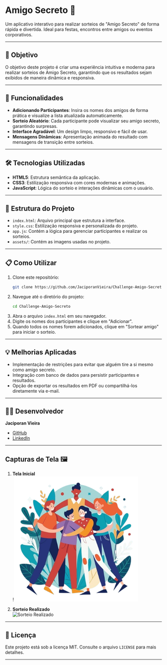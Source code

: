 # Amigo Secreto 🎉

Um aplicativo interativo para realizar sorteios de "Amigo Secreto" de forma rápida e divertida. Ideal para festas, encontros entre amigos ou eventos corporativos.

---

## 🎯 Objetivo

O objetivo deste projeto é criar uma experiência intuitiva e moderna para realizar sorteios de Amigo Secreto, garantindo que os resultados sejam exibidos de maneira dinâmica e responsiva.

---

## 🚀 Funcionalidades

- **Adicionando Participantes**: Insira os nomes dos amigos de forma prática e visualize a lista atualizada automaticamente.
- **Sorteio Aleatório**: Cada participante pode visualizar seu amigo secreto, garantindo surpresas.
- **Interface Agradável**: Um design limpo, responsivo e fácil de usar.
- **Mensagens Dinâmicas**: Apresentação animada do resultado com mensagens de transição entre sorteios.

---

## 🛠️ Tecnologias Utilizadas

- **HTML5**: Estrutura semântica da aplicação.
- **CSS3**: Estilização responsiva com cores modernas e animações.
- **JavaScript**: Lógica do sorteio e interações dinâmicas com o usuário.

---

## 📂 Estrutura do Projeto

- `index.html`: Arquivo principal que estrutura a interface.
- `style.css`: Estilização responsiva e personalizada do projeto.
- `app.js`: Contém a lógica para gerenciar participantes e realizar os sorteios.
- `assets/`: Contém as imagens usadas no projeto.

---

## 📋 Como Utilizar

1. Clone este repositório:
   ```bash
   git clone https://github.com/JaciporanVieira/Challenge-Amigo-Secreto
   ```
2. Navegue até o diretório do projeto:
   ```bash
   cd Challenge-Amigo-Secreto
   ```
3. Abra o arquivo `index.html` em seu navegador.
4. Digite os nomes dos participantes e clique em "Adicionar".
5. Quando todos os nomes forem adicionados, clique em "Sortear amigo" para iniciar o sorteio.

---

## 💡 Melhorias Aplicadas

- Implementação de restrições para evitar que alguém tire a si mesmo como amigo secreto.
- Integração com banco de dados para persistir participantes e resultados.
- Opção de exportar os resultados em PDF ou compartilhá-los diretamente via e-mail.

---

## 👨‍💻 Desenvolvedor

**Jaciporan Vieira**

- [GitHub](https://github.com/JaciporanVieira)
- [LinkedIn](https://www.linkedin.com/in/jaciporan-vieira)

---

## Capturas de Tela 🖼️

1. **Tela Inicial**  
   !![Tela Inicial](./assets/amigo-secreto.png)

2. **Sorteio Realizado**  
   ![Sorteio Realizado](./assets/sorteio-realizado.png)

---

## 📄 Licença

Este projeto está sob a licença MIT. Consulte o arquivo `LICENSE` para mais detalhes.

---



